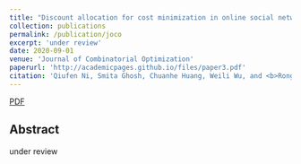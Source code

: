 ```yaml
---
title: "Discount allocation for cost minimization in online social networks"
collection: publications
permalink: /publication/joco
excerpt: 'under review'
date: 2020-09-01
venue: 'Journal of Combinatorial Optimization'
paperurl: 'http://academicpages.github.io/files/paper3.pdf'
citation: 'Qiufen Ni, Smita Ghosh, Chuanhe Huang, Weili Wu, and <b>Rong Jin</b>. <i>Journal of Combinatorial Optimization</i>. <b>JOCO</b>.'
---
```


[PDF](http://academicpages.github.io/files/paper3.pdf)

## Abstract
under review
